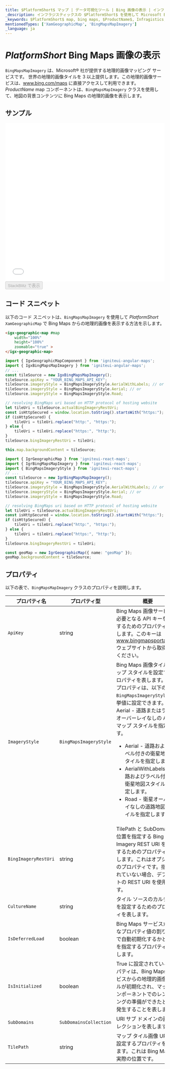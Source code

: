 ```yaml
---
title: $PlatformShort$ マップ | データ可視化ツール | Bing 画像の表示 | インフラジスティックス
_description: インフラジスティックスの $PlatformShort$ を使用して Microsoft Bing Maps からの画像を表示します。$ProductName$ マップ チュートリアルを是非お試しください!
_keywords: $PlatformShort$ map, bing maps, $ProductName$, Infragistics, imagery tile source, map background, $PlatformShort$ マップ, bing マップ, インフラジスティックス, 画像タイル ソース, マップ背景
mentionedTypes: ['XamGeographicMap', 'BingMapsMapImagery']
_language: ja
---
```

# $PlatformShort$ Bing Maps 画像の表示

`BingMapsMapImagery` は、Microsoft® 社が提供する地理的画像マッピング サービスです。 世界の地理的画像タイルを 3 以上提供します。この地理的画像サービスは、<a href="http://www.bing.com/maps" target="_blank">www.bing.com/maps</a> に直接アクセスして利用できます。$ProductName$ map コンポーネントは、`BingMapsMapImagery` クラスを使用して、地図の背景コンテンツに Bing Maps の地理的画像を表示します。

## サンプル

<div class="sample-container loading" style="height: 500px">
    <iframe id="geo-map-display-bing-imagery-iframe" src='{environment:dvDemosBaseUrl}/maps/geo-map-display-bing-imagery' width="100%" height="100%" seamless frameBorder="0" onload="onXPlatSampleIframeContentLoaded(this);"></iframe>
</div>
<div>
    <button data-localize="stackblitz" disabled class="stackblitz-btn"   data-iframe-id="geo-map-display-bing-imagery-iframe" data-demos-base-url="{environment:dvDemosBaseUrl}">StackBlitz で表示
    </button>
</div>
<sample-button src="maps/geo-map/display-bing-imagery"></sample-button>

<div class="divider--half"></div>

## コード スニペット
以下のコード スニペットは、`BingMapsMapImagery` を使用して $PlatformShort$ `XamGeographicMap` で Bing Maps からの地理的画像を表示する方法を示します。

```html
<igx-geographic-map #map
    width="100%"
    height="100%"
    zoomable="true" >
</igx-geographic-map>
```

```ts
import { IgxGeographicMapComponent } from 'igniteui-angular-maps';
import { IgxBingMapsMapImagery } from 'igniteui-angular-maps';
// ...
const tileSource = new IgxBingMapsMapImagery();
tileSource.apiKey = "YOUR_BING_MAPS_API_KEY";
tileSource.imageryStyle = BingMapsImageryStyle.AerialWithLabels; // or
tileSource.imageryStyle = BingMapsImageryStyle.Aerial; // or
tileSource.imageryStyle = BingMapsImageryStyle.Road;

// resolving BingMaps uri based on HTTP protocol of hosting website
let tileUri = tileSource.actualBingImageryRestUri;
const isHttpSecured = window.location.toString().startsWith("https:");
if (isHttpSecured) {
    tileUri = tileUri.replace("http:", "https:");
} else {
    tileUri = tileUri.replace("https:", "http:");
}
tileSource.bingImageryRestUri = tileUri;

this.map.backgroundContent = tileSource;
```

```ts
import { IgrGeographicMap } from 'igniteui-react-maps';
import { IgrBingMapsMapImagery } from 'igniteui-react-maps';
import { BingMapsImageryStyle } from 'igniteui-react-maps';
// ...
const tileSource = new IgrBingMapsMapImagery();
tileSource.apiKey = "YOUR_BING_MAPS_API_KEY";
tileSource.imageryStyle = BingMapsImageryStyle.AerialWithLabels; // or
tileSource.imageryStyle = BingMapsImageryStyle.Aerial; // or
tileSource.imageryStyle = BingMapsImageryStyle.Road;

// resolving BingMaps uri based on HTTP protocol of hosting website
let tileUri = tileSource.actualBingImageryRestUri;
const isHttpSecured = window.location.toString().startsWith("https:");
if (isHttpSecured) {
    tileUri = tileUri.replace("http:", "https:");
} else {
    tileUri = tileUri.replace("https:", "http:");
}
tileSource.bingImageryRestUri = tileUri;

const geoMap = new IgrGeographicMap({ name: "geoMap" });
geoMap.backgroundContent = tileSource;
```

## プロパティ
以下の表で、`BingMapsMapImagery` クラスのプロパティを説明します。

| プロパティ名  | プロパティ型   | 概要   |
|----------------|-----------------|---------------|
|`ApiKey`|string|Bing Maps 画像サービスで必要となる API キーを設定するためのプロパティを表します。このキーは <a href="http://www.bingmapsportal.coms" target="_blank">www.bingmapsportal.com</a> ウェブサイトから取得してください。|
|`ImageryStyle`|`BingMapsImageryStyle`|Bing Maps 画像タイルのマップ スタイルを設定するプロパティを表します。このプロパティは、以下の `BingMapsImageryStyle` 列挙値に設定できます。Aerial - 道路またはラベルオーバーレイなしの Aerial マップ スタイルを指定します。<ul><li> Aerial - 道路およびラベル付きの衛星地図スタイルを指定します。</li> <li> AerialWithLabels - 道路およびラベル付きの衛星地図スタイルを指定します。</li><li> Road - 衛星オーバーレイなしの道路地図スタイルを指定します。</li></ul>|
|`BingImageryRestUri`|string|TilePath と SubDomain の位置を指定する Bing Imagery REST URI を設定するためのプロパティを表します。これはオプションのプロパティです。指定されていない場合、デフォルトの REST URI を使用します。|
|`CultureName`|string|タイル ソースのカルチャ名を設定するためのプロパティを表します。|
|`IsDeferredLoad`|boolean|Bing Maps サービスが有効なプロパティ値の割り当てで自動初期化するかどうかを指定するプロパティを表します。|
|`IsInitialized`|boolean|True に設定されているプロパティは、Bing Maps サービスからの地理的画像タイルが初期化され、マップ コンポーネントでのレンダリングの準備ができたときに発生することを表します。|
|`SubDomains`|`SubDomainsCollection`|URI サブ ドメインの画像コレクションを表します。|
|`TilePath`|string|マップ タイル画像 URI を設定するプロパティを表します。これは Bing Maps の実際の位置です。|
